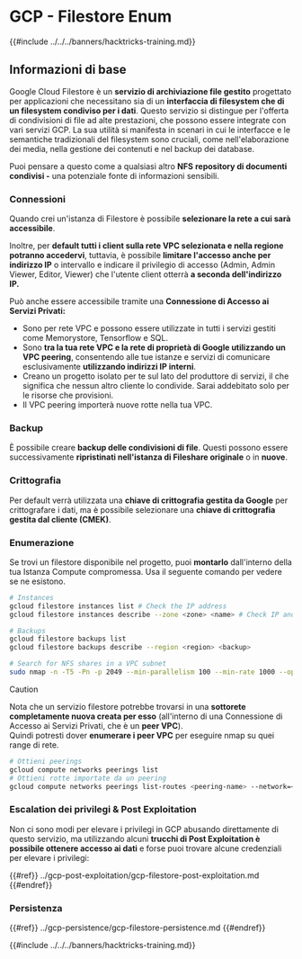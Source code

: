 # GCP - Filestore Enum

{{#include ../../../banners/hacktricks-training.md}}

## Informazioni di base

Google Cloud Filestore è un **servizio di archiviazione file gestito** progettato per applicazioni che necessitano sia di un **interfaccia di filesystem che di un filesystem condiviso per i dati**. Questo servizio si distingue per l'offerta di condivisioni di file ad alte prestazioni, che possono essere integrate con vari servizi GCP. La sua utilità si manifesta in scenari in cui le interfacce e le semantiche tradizionali del filesystem sono cruciali, come nell'elaborazione dei media, nella gestione dei contenuti e nel backup dei database.

Puoi pensare a questo come a qualsiasi altro **NFS** **repository di documenti condivisi -** una potenziale fonte di informazioni sensibili.

### Connessioni

Quando crei un'istanza di Filestore è possibile **selezionare la rete a cui sarà accessibile**.

Inoltre, per **default tutti i client sulla rete VPC selezionata e nella regione potranno accedervi**, tuttavia, è possibile **limitare l'accesso anche per indirizzo IP** o intervallo e indicare il privilegio di accesso (Admin, Admin Viewer, Editor, Viewer) che l'utente client otterrà **a seconda dell'indirizzo IP.**

Può anche essere accessibile tramite una **Connessione di Accesso ai Servizi Privati:**

- Sono per rete VPC e possono essere utilizzate in tutti i servizi gestiti come Memorystore, Tensorflow e SQL.
- Sono **tra la tua rete VPC e la rete di proprietà di Google utilizzando un VPC peering**, consentendo alle tue istanze e servizi di comunicare esclusivamente **utilizzando indirizzi IP interni**.
- Creano un progetto isolato per te sul lato del produttore di servizi, il che significa che nessun altro cliente lo condivide. Sarai addebitato solo per le risorse che provisioni.
- Il VPC peering importerà nuove rotte nella tua VPC.

### Backup

È possibile creare **backup delle condivisioni di file**. Questi possono essere successivamente **ripristinati nell'istanza di Fileshare originale** o in **nuove**.

### Crittografia

Per default verrà utilizzata una **chiave di crittografia gestita da Google** per crittografare i dati, ma è possibile selezionare una **chiave di crittografia gestita dal cliente (CMEK)**.

### Enumerazione

Se trovi un filestore disponibile nel progetto, puoi **montarlo** dall'interno della tua Istanza Compute compromessa. Usa il seguente comando per vedere se ne esistono.
```bash
# Instances
gcloud filestore instances list # Check the IP address
gcloud filestore instances describe --zone <zone> <name> # Check IP and access restrictions

# Backups
gcloud filestore backups list
gcloud filestore backups describe --region <region> <backup>

# Search for NFS shares in a VPC subnet
sudo nmap -n -T5 -Pn -p 2049 --min-parallelism 100 --min-rate 1000 --open 10.99.160.2/20
```
> [!CAUTION]
> Nota che un servizio filestore potrebbe trovarsi in una **sottorete completamente nuova creata per esso** (all'interno di una Connessione di Accesso ai Servizi Privati, che è un **peer VPC**).\
> Quindi potresti dover **enumerare i peer VPC** per eseguire nmap su quei range di rete.
>
> ```bash
> # Ottieni peerings
> gcloud compute networks peerings list
> # Ottieni rotte importate da un peering
> gcloud compute networks peerings list-routes <peering-name> --network=<network-name> --region=<region> --direction=INCOMING
> ```

### Escalation dei privilegi & Post Exploitation

Non ci sono modi per elevare i privilegi in GCP abusando direttamente di questo servizio, ma utilizzando alcuni **trucchi di Post Exploitation è possibile ottenere accesso ai dati** e forse puoi trovare alcune credenziali per elevare i privilegi:

{{#ref}}
../gcp-post-exploitation/gcp-filestore-post-exploitation.md
{{#endref}}

### Persistenza

{{#ref}}
../gcp-persistence/gcp-filestore-persistence.md
{{#endref}}

{{#include ../../../banners/hacktricks-training.md}}
